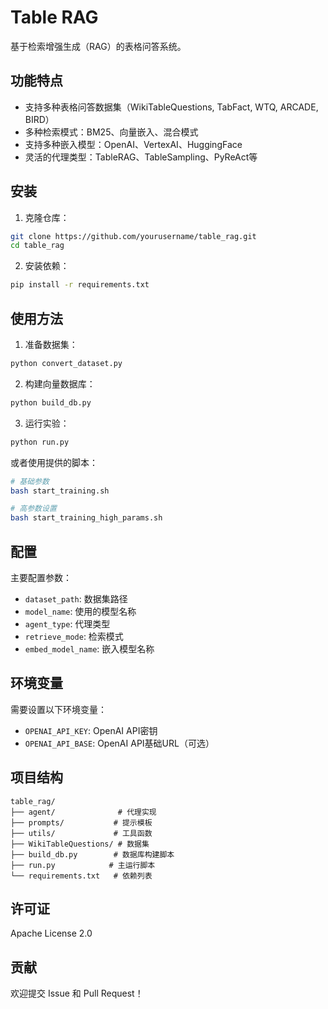 # Table RAG

基于检索增强生成（RAG）的表格问答系统。

## 功能特点

- 支持多种表格问答数据集（WikiTableQuestions, TabFact, WTQ, ARCADE, BIRD）
- 多种检索模式：BM25、向量嵌入、混合模式
- 支持多种嵌入模型：OpenAI、VertexAI、HuggingFace
- 灵活的代理类型：TableRAG、TableSampling、PyReAct等

## 安装

1. 克隆仓库：
```bash
git clone https://github.com/yourusername/table_rag.git
cd table_rag
```

2. 安装依赖：
```bash
pip install -r requirements.txt
```

## 使用方法

1. 准备数据集：
```bash
python convert_dataset.py
```

2. 构建向量数据库：
```bash
python build_db.py
```

3. 运行实验：
```bash
python run.py
```

或者使用提供的脚本：
```bash
# 基础参数
bash start_training.sh

# 高参数设置
bash start_training_high_params.sh
```

## 配置

主要配置参数：
- `dataset_path`: 数据集路径
- `model_name`: 使用的模型名称
- `agent_type`: 代理类型
- `retrieve_mode`: 检索模式
- `embed_model_name`: 嵌入模型名称

## 环境变量

需要设置以下环境变量：
- `OPENAI_API_KEY`: OpenAI API密钥
- `OPENAI_API_BASE`: OpenAI API基础URL（可选）

## 项目结构

```
table_rag/
├── agent/              # 代理实现
├── prompts/           # 提示模板
├── utils/             # 工具函数
├── WikiTableQuestions/ # 数据集
├── build_db.py        # 数据库构建脚本
├── run.py            # 主运行脚本
└── requirements.txt   # 依赖列表
```

## 许可证

Apache License 2.0

## 贡献

欢迎提交 Issue 和 Pull Request！